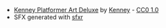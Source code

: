 - [Kenney Platformer Art Deluxe](https://kenney.nl/assets/platformer-art-deluxe) by [Kenney](https://kenney.nl/) - [CC0 1.0](https://creativecommons.org/publicdomain/zero/1.0/)
- SFX generated with [sfxr](https://sfxr.me/)
